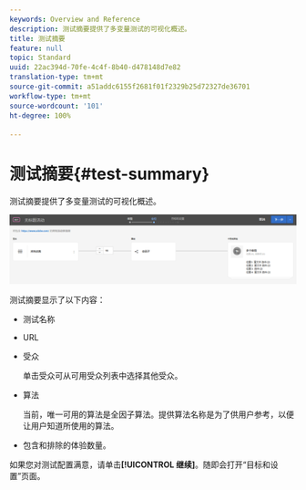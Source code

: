 ```yaml
---
keywords: Overview and Reference
description: 测试摘要提供了多变量测试的可视化概述。
title: 测试摘要
feature: null
topic: Standard
uuid: 22ac394d-70fe-4c4f-8b40-d478148d7e82
translation-type: tm+mt
source-git-commit: a51addc6155f2681f01f2329b25d72327de36701
workflow-type: tm+mt
source-wordcount: '101'
ht-degree: 100%

---
```



# 测试摘要{#test-summary}

测试摘要提供了多变量测试的可视化概述。

![“测试摘要”对话框](/help/c-activities/c-multivariate-testing/t-create-multivariate-test/assets/summary2new.png)

测试摘要显示了以下内容：

* 测试名称
* URL
* 受众

   单击受众可从可用受众列表中选择其他受众。
* 算法

   当前，唯一可用的算法是全因子算法。提供算法名称是为了供用户参考，以便让用户知道所使用的算法。
* 包含和排除的体验数量。

如果您对测试配置满意，请单击&#x200B;**[!UICONTROL 继续]**。随即会打开“目标和设置”页面。
